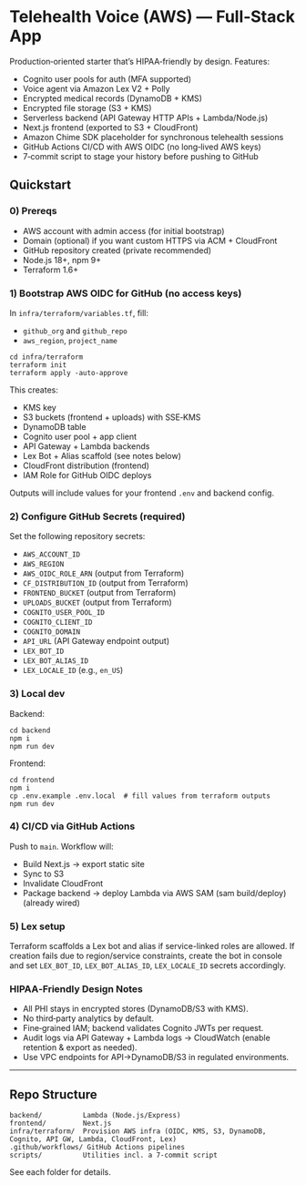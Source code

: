 # Telehealth Voice (AWS) — Full‑Stack App

Production‑oriented starter that’s HIPAA‑friendly by design. Features:
- Cognito user pools for auth (MFA supported)
- Voice agent via Amazon Lex V2 + Polly
- Encrypted medical records (DynamoDB + KMS)
- Encrypted file storage (S3 + KMS)
- Serverless backend (API Gateway HTTP APIs + Lambda/Node.js)
- Next.js frontend (exported to S3 + CloudFront)
- Amazon Chime SDK placeholder for synchronous telehealth sessions
- GitHub Actions CI/CD with AWS OIDC (no long‑lived AWS keys)
- 7‑commit script to stage your history before pushing to GitHub

## Quickstart

### 0) Prereqs
- AWS account with admin access (for initial bootstrap)
- Domain (optional) if you want custom HTTPS via ACM + CloudFront
- GitHub repository created (private recommended)
- Node.js 18+, npm 9+
- Terraform 1.6+

### 1) Bootstrap AWS OIDC for GitHub (no access keys)
In `infra/terraform/variables.tf`, fill:
- `github_org` and `github_repo`
- `aws_region`, `project_name`

```
cd infra/terraform
terraform init
terraform apply -auto-approve
```
This creates:
- KMS key
- S3 buckets (frontend + uploads) with SSE‑KMS
- DynamoDB table
- Cognito user pool + app client
- API Gateway + Lambda backends
- Lex Bot + Alias scaffold (see notes below)
- CloudFront distribution (frontend)
- IAM Role for GitHub OIDC deploys

Outputs will include values for your frontend `.env` and backend config.

### 2) Configure GitHub Secrets (required)
Set the following repository secrets:
- `AWS_ACCOUNT_ID`
- `AWS_REGION`
- `AWS_OIDC_ROLE_ARN` (output from Terraform)
- `CF_DISTRIBUTION_ID` (output from Terraform)
- `FRONTEND_BUCKET` (output from Terraform)
- `UPLOADS_BUCKET` (output from Terraform)
- `COGNITO_USER_POOL_ID`
- `COGNITO_CLIENT_ID`
- `COGNITO_DOMAIN`
- `API_URL` (API Gateway endpoint output)
- `LEX_BOT_ID`
- `LEX_BOT_ALIAS_ID`
- `LEX_LOCALE_ID` (e.g., `en_US`)

### 3) Local dev
Backend:
```
cd backend
npm i
npm run dev
```
Frontend:
```
cd frontend
npm i
cp .env.example .env.local  # fill values from terraform outputs
npm run dev
```

### 4) CI/CD via GitHub Actions
Push to `main`. Workflow will:
- Build Next.js → export static site
- Sync to S3
- Invalidate CloudFront
- Package backend → deploy Lambda via AWS SAM (sam build/deploy) (already wired)

### 5) Lex setup
Terraform scaffolds a Lex bot and alias if service-linked roles are allowed. If creation fails due to region/service constraints, create the bot in console and set `LEX_BOT_ID`, `LEX_BOT_ALIAS_ID`, `LEX_LOCALE_ID` secrets accordingly.

### HIPAA‑Friendly Design Notes
- All PHI stays in encrypted stores (DynamoDB/S3 with KMS).
- No third‑party analytics by default.
- Fine‑grained IAM; backend validates Cognito JWTs per request.
- Audit logs via API Gateway + Lambda logs → CloudWatch (enable retention & export as needed).
- Use VPC endpoints for API->DynamoDB/S3 in regulated environments.

---

## Repo Structure

```
backend/          Lambda (Node.js/Express)
frontend/         Next.js
infra/terraform/  Provision AWS infra (OIDC, KMS, S3, DynamoDB, Cognito, API GW, Lambda, CloudFront, Lex)
.github/workflows/ GitHub Actions pipelines
scripts/          Utilities incl. a 7‑commit script
```

See each folder for details.
